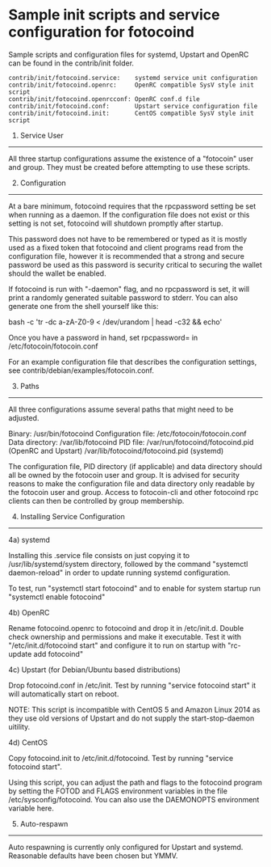 Sample init scripts and service configuration for fotocoind
=======================================================

Sample scripts and configuration files for systemd, Upstart and OpenRC
can be found in the contrib/init folder.

    contrib/init/fotocoind.service:    systemd service unit configuration
    contrib/init/fotocoind.openrc:     OpenRC compatible SysV style init script
    contrib/init/fotocoind.openrcconf: OpenRC conf.d file
    contrib/init/fotocoind.conf:       Upstart service configuration file
    contrib/init/fotocoind.init:       CentOS compatible SysV style init script

1. Service User
---------------

All three startup configurations assume the existence of a "fotocoin" user
and group.  They must be created before attempting to use these scripts.

2. Configuration
----------------

At a bare minimum, fotocoind requires that the rpcpassword setting be set
when running as a daemon.  If the configuration file does not exist or this
setting is not set, fotocoind will shutdown promptly after startup.

This password does not have to be remembered or typed as it is mostly used
as a fixed token that fotocoind and client programs read from the configuration
file, however it is recommended that a strong and secure password be used
as this password is security critical to securing the wallet should the
wallet be enabled.

If fotocoind is run with "-daemon" flag, and no rpcpassword is set, it will
print a randomly generated suitable password to stderr.  You can also
generate one from the shell yourself like this:

bash -c 'tr -dc a-zA-Z0-9 < /dev/urandom | head -c32 && echo'

Once you have a password in hand, set rpcpassword= in /etc/fotocoin/fotocoin.conf

For an example configuration file that describes the configuration settings,
see contrib/debian/examples/fotocoin.conf.

3. Paths
--------

All three configurations assume several paths that might need to be adjusted.

Binary:              /usr/bin/fotocoind
Configuration file:  /etc/fotocoin/fotocoin.conf
Data directory:      /var/lib/fotocoind
PID file:            /var/run/fotocoind/fotocoind.pid (OpenRC and Upstart)
                     /var/lib/fotocoind/fotocoind.pid (systemd)

The configuration file, PID directory (if applicable) and data directory
should all be owned by the fotocoin user and group.  It is advised for security
reasons to make the configuration file and data directory only readable by the
fotocoin user and group.  Access to fotocoin-cli and other fotocoind rpc clients
can then be controlled by group membership.

4. Installing Service Configuration
-----------------------------------

4a) systemd

Installing this .service file consists on just copying it to
/usr/lib/systemd/system directory, followed by the command
"systemctl daemon-reload" in order to update running systemd configuration.

To test, run "systemctl start fotocoind" and to enable for system startup run
"systemctl enable fotocoind"

4b) OpenRC

Rename fotocoind.openrc to fotocoind and drop it in /etc/init.d.  Double
check ownership and permissions and make it executable.  Test it with
"/etc/init.d/fotocoind start" and configure it to run on startup with
"rc-update add fotocoind"

4c) Upstart (for Debian/Ubuntu based distributions)

Drop fotocoind.conf in /etc/init.  Test by running "service fotocoind start"
it will automatically start on reboot.

NOTE: This script is incompatible with CentOS 5 and Amazon Linux 2014 as they
use old versions of Upstart and do not supply the start-stop-daemon uitility.

4d) CentOS

Copy fotocoind.init to /etc/init.d/fotocoind. Test by running "service fotocoind start".

Using this script, you can adjust the path and flags to the fotocoind program by
setting the FOTOD and FLAGS environment variables in the file
/etc/sysconfig/fotocoind. You can also use the DAEMONOPTS environment variable here.

5. Auto-respawn
---------------

Auto respawning is currently only configured for Upstart and systemd.
Reasonable defaults have been chosen but YMMV.